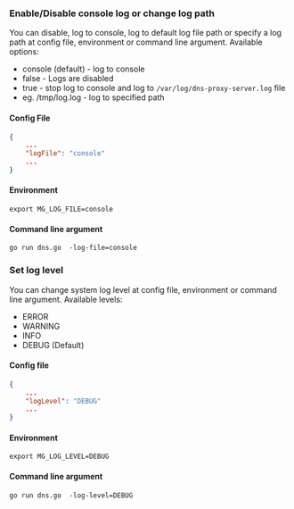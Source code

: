 ### Enable/Disable console log or change log path
You can disable, log to console, log to default log file path or specify a log path at config file, environment or command line argument. Available options:

* console (default) - log to console
* false - Logs are disabled
* true - stop log to console and log to `/var/log/dns-proxy-server.log` file
* <path> eg. /tmp/log.log - log to specified path

#### Config File
```json
{
	...
	"logFile": "console"
	...
}
```

#### Environment

	export MG_LOG_FILE=console

#### Command line argument

	go run dns.go  -log-file=console

### Set log level
You can change system log level at config file, environment or command line argument. Available levels:

* ERROR
* WARNING
* INFO
* DEBUG (Default)

#### Config file
```json
{
	...
	"logLevel": "DEBUG"
	...
}
```

#### Environment

	export MG_LOG_LEVEL=DEBUG

#### Command line argument

	go run dns.go  -log-level=DEBUG

